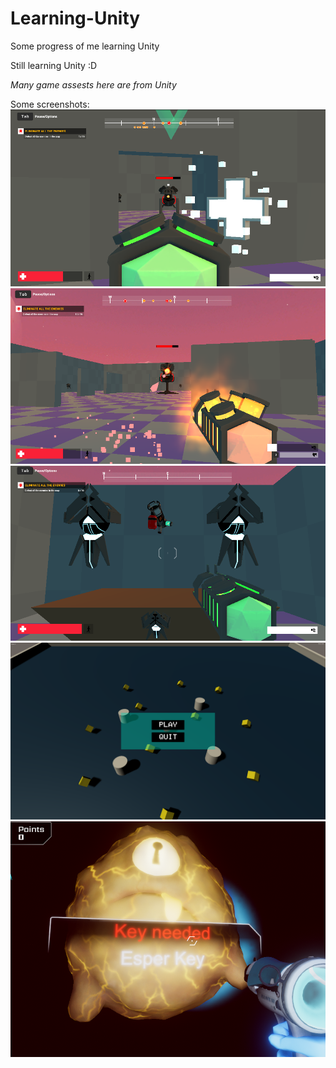 # Learning-Unity
Some progress of me learning Unity

Still learning Unity :D

*Many game assests here are from Unity*

Some screenshots:
![alt text](https://github.com/loveillusion/Learning-Unity/blob/main/MiniFPS/shoot&kill.png?raw=true)
![alt text](https://github.com/loveillusion/Learning-Unity/blob/main/MiniFPS/machine%20gun%20terrets.png?raw=true)
![alt text](https://github.com/loveillusion/Learning-Unity/blob/main/MiniFPS/new%20weapon!.png?raw=true)
![alt text](https://github.com/loveillusion/Learning-Unity/blob/main/Roll%20a%20ball%20Builds/starting%20menu.png?raw=true)
![alt text](https://github.com/loveillusion/Learning-Unity/blob/main/MyFirstFPS/lockeddoor.png?raw=true)
